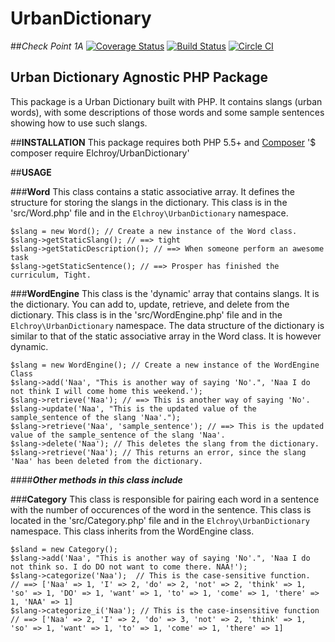 # **UrbanDictionary**
##*Check Point 1A*
[![Coverage Status](https://coveralls.io/repos/github/andela-celisha-wigwe/UrbanDictionary/badge.svg?branch=development)](https://coveralls.io/github/andela-celisha-wigwe/UrbanDictionary?branch=development)
[![Build Status](https://travis-ci.org/andela-celisha-wigwe/UrbanDictionary.svg?branch=development)](https://travis-ci.org/andela-celisha-wigwe/UrbanDictionary)
[![Circle CI](https://circleci.com/gh/andela-celisha-wigwe/UrbanDictionary/tree/development.svg?style=svg)](https://circleci.com/gh/andela-celisha-wigwe/UrbanDictionary/tree/development)

## **Urban Dictionary Agnostic PHP Package**

This package is a Urban Dictionary built with PHP. It contains slangs (urban words), with some descriptions of those words and some sample sentences showing how to use such slangs.

##**INSTALLATION**
This package requires both PHP 5.5+ and [Composer](https://getcomposer.org/)
'$ composer require Elchroy/UrbanDictionary'

##**USAGE**

###**Word**
This class contains a static associative array. It defines the structure for storing the slangs in the dictionary.
This class is in the 'src/Word.php' file and in the `Elchroy\UrbanDictionary` namespace.
```
$slang = new Word(); // Create a new instance of the Word class.
$slang->getStaticSlang(); // ==> tight
$slang->getStaticDescription(); // ==> When someone perform an awesome task
$slang->getStaticSentence(); // ==> Prosper has finished the curriculum, Tight.
```

###**WordEngine**
This class is the 'dynamic' array that contains slangs. It is the dictionary. You can add to, update, retrieve, and delete from the dictionary.
This class is in the 'src/WordEngine.php' file and in the `Elchroy\UrbanDictionary` namespace. The data structure of the dictionary is similar to that of the static associative array in the Word class. It is however dynamic.
```
$slang = new WordEngine(); // Create a new instance of the WordEngine Class
$slang->add('Naa', "This is another way of saying 'No'.", 'Naa I do not think I will come home this weekend.');
$slang->retrieve('Naa'); // ==> This is another way of saying 'No'.
$slang->update('Naa', "This is the updated value of the sample_sentence of the slang 'Naa'.");
$slang->retrieve('Naa', 'sample_sentence'); // ==> This is the updated value of the sample_sentence of the slang 'Naa'.
$slang->delete('Naa'); // This deletes the slang from the dictionary.
$slang->retrieve('Naa'); // This returns an error, since the slang 'Naa' has been deleted from the dictionary.
```
####***Other methods in this class include***


###**Category**
This class is responsible for pairing each word in a sentence with the number of occurences of the word in the sentence.
This class is located in the 'src/Category.php' file and in the `Elchroy\UrbanDictionary` namespace. This class inherits from the WordEngine class.
```
$sland = new Category();
$slang->add('Naa', "This is another way of saying 'No'.", 'Naa I do not think so. I do DO not want to come there. NAA!');
$slang->categorize('Naa');  // This is the case-sensitive function.
// ==> ['Naa' => 1, 'I' => 2, 'do' => 2, 'not' => 2, 'think' => 1, 'so' => 1, 'DO' => 1, 'want' => 1, 'to' => 1, 'come' => 1, 'there' => 1, 'NAA' => 1]
$slang->categorize_i('Naa'); // This is the case-insensitive function
// ==> ['Naa' => 2, 'I' => 2, 'do' => 3, 'not' => 2, 'think' => 1, 'so' => 1, 'want' => 1, 'to' => 1, 'come' => 1, 'there' => 1]
```
